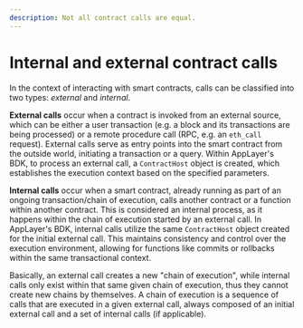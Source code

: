 ```yaml
---
description: Not all contract calls are equal.
---
```


# Internal and external contract calls

In the context of interacting with smart contracts, calls can be classified into two types: *external* and *internal*.

**External calls** occur when a contract is invoked from an external source, which can be either a user transaction (e.g. a block and its transactions are being processed) or a remote procedure call (RPC, e.g. an `eth_call` request). External calls serve as entry points into the smart contract from the outside world, initiating a transaction or a query. Within AppLayer's BDK, to process an external call, a `ContractHost` object is created, which establishes the execution context based on the specified parameters.

**Internal calls** occur when a smart contract, already running as part of an ongoing transaction/chain of execution, calls another contract or a function within another contract. This is considered an internal process, as it happens within the chain of execution started by an external call. In AppLayer's BDK, internal calls utilize the same `ContractHost` object created for the initial external call. This maintains consistency and control over the execution environment, allowing for functions like commits or rollbacks within the same transactional context.

Basically, an external call creates a new "chain of execution", while internal calls only exist within that same given chain of execution, thus they cannot create new chains by themselves. A chain of execution is a sequence of calls that are executed in a given external call, always composed of an initial external call and a set of internal calls (if applicable).
